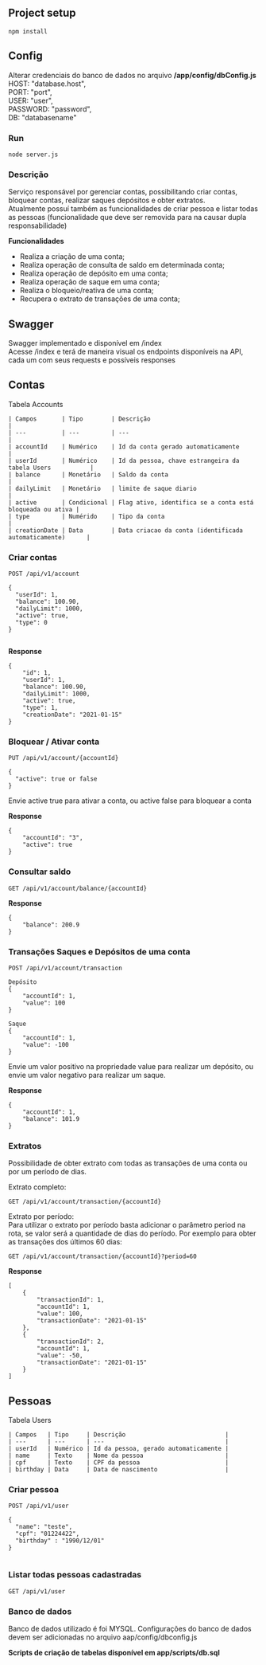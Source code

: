 
## Project setup
```
npm install
```

## Config
Alterar credenciais do banco de dados no arquivo **/app/config/dbConfig.js**<br />
    HOST: "database.host",<br />
    PORT: "port",<br />
    USER: "user",<br />
    PASSWORD: "password",<br />
    DB: "databasename"<br />


### Run
```
node server.js
```

### Descrição
Serviço responsável por gerenciar contas, possibilitando criar contas, bloquear contas, realizar saques depósitos e obter extratos. <br />
Atualmente possuí também as funcionalidades de criar pessoa e listar todas as pessoas (funcionalidade que deve ser removida para na causar dupla responsabilidade)

**Funcionalidades**
* Realiza a criação de uma conta;<br />
* Realiza operação de consulta de saldo em determinada conta;<br />
* Realiza operação de depósito em uma conta;<br />
* Realiza operação de saque em uma conta;<br />
* Realiza o bloqueio/reativa de uma conta;<br />
* Recupera o extrato de transações de uma conta;<br />


## Swagger
Swagger implementado e disponível em /index<br />
Acesse /index e terá de maneira visual os endpoints disponíveis na API, cada um com seus requests e possíveis responses

## Contas

Tabela Accounts

    | Campos       | Tipo        | Descrição                                                 |
    | ---          | ---         | ---                                                       |
    | accountId    | Numérico    | Id da conta gerado automaticamente                        |
    | userId       | Numérico    | Id da pessoa, chave estrangeira da tabela Users           |
    | balance      | Monetário   | Saldo da conta                                            |
    | dailyLimit   | Monetário   | limite de saque diario                                    |
    | active       | Condicional | Flag ativo, identifica se a conta está bloqueada ou ativa |
    | type         | Numérido    | Tipo da conta                                             |
    | creationDate | Data        | Data criacao da conta (identificada automaticamente)      |


### Criar contas
```
POST /api/v1/account

{
  "userId": 1,
  "balance": 100.90,
  "dailyLimit": 1000,
  "active": true,
  "type": 0
}


```

**Response**
```
{
    "id": 1,
    "userId": 1,
    "balance": 100.90,
    "dailyLimit": 1000,
    "active": true,
    "type": 1,
    "creationDate": "2021-01-15"
}
```

### Bloquear / Ativar conta
```
PUT /api/v1/account/{accountId}

{
  "active": true or false
}

```
Envie active true para ativar a conta, ou active false para bloquear a conta

**Response**
```
{
    "accountId": "3",
    "active": true
}
```

### Consultar saldo
```
GET /api/v1/account/balance/{accountId}

```

**Response**
```
{
    "balance": 200.9
}
```


### Transações Saques e Depósitos de uma conta
```
POST /api/v1/account/transaction

Depósito
{
    "accountId": 1,
    "value": 100
}

Saque
{
    "accountId": 1,
    "value": -100
}

```
Envie um valor positivo na propriedade value para realizar um depósito, ou envie um valor negativo para realizar um saque.

**Response**
```
{
    "accountId": 1,
    "balance": 101.9
}
```

### Extratos
Possibilidade de obter extrato com todas as transações de uma conta ou por um período de dias. </br>

Extrato completo: </br>
```
GET /api/v1/account/transaction/{accountId}
```


Extrato por período: </br>
Para utilizar o extrato por período basta adicionar o parâmetro period na rota, se valor será a quantidade de dias do período. Por exemplo para obter as transações dos últimos 60 dias:
```
GET /api/v1/account/transaction/{accountId}?period=60
```

**Response**
```
[
    {
        "transactionId": 1,
        "accountId": 1,
        "value": 100,
        "transactionDate": "2021-01-15"
    },
    {
        "transactionId": 2,
        "accountId": 1,
        "value": -50,
        "transactionDate": "2021-01-15"
    }
]    
```



## Pessoas

Tabela Users

    | Campos   | Tipo     | Descrição                            |
    | ---      | ---      | ---                                  |
    | userId   | Numérico | Id da pessoa, gerado automaticamente |
    | name     | Texto    | Nome da pessoa                       |
    | cpf      | Texto    | CPF da pessoa                        |
    | birthday | Data     | Data de nascimento                   |


### Criar pessoa
```
POST /api/v1/user

{
  "name": "teste",
  "cpf": "01224422",
  "birthday" : "1990/12/01"
}


```


### Listar todas pessoas cadastradas
```
GET /api/v1/user

```


### Banco de dados
Banco de dados utilizado é foi MYSQL.
Configurações do banco de dados devem ser adicionadas no arquivo aap/config/dbconfig.js

**Scripts de criação de tabelas disponível em app/scripts/db.sql**
